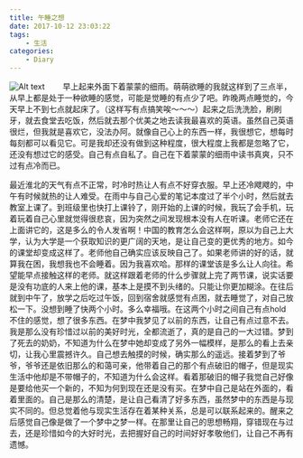 ```yaml
---
title: 午睡之想
date: 2017-10-12 23:03:22
tags: 
	- 生活
categories:
	- Diary
---
```


![Alt text](/images/think_background.jpg)
&emsp;&emsp;早上起来外面下着蒙蒙的细雨。萌萌欲睡的我就这样到了三点半，从早上都是处于一种欲睡的感觉，可能是觉睡的有点少了吧。昨晚两点睡觉的，今天早上不到七点就起床了。（这样写有点搞笑唉～～～）起来之后洗洗脸，刷刷牙，就去食堂去吃饭，然后就去那个优美之地去读我最喜欢的英语。虽然自己英语很烂，但我就是喜欢它，没法办阿。就像自己心上的东西一样，我很想它，想每时每刻都可以看见它。可是我却还没有做到这种程度，很大程度上我都是忽略了它，还没有想过它的感受。自己有点自私了。自己在下着蒙蒙的细雨中读书真爽，只不过有点冷而已。
<!-- more -->
最近淮北的天气有点不正常，时冷时热让人有点不好穿衣服。早上还冷飕飕的，中午有时候就热的让人难受。在雨中与自己心爱的笔记本度过了半个小时，然后就去教室上课了。到班级里也快打上课铃了，刚开始的上课的时候，我玩了会手机，玩着玩着自己心里就觉得很悲哀，因为突然之间发现根本没有人在听课。老师它还在上面讲它的，这是多么的令人发省啊！中国的教育怎么会这样啊，原以为自己上大学，认为大学是一个获取知识的更广阔的天地，是让自己变的更优秀的地方。如今的课堂却变成这样了。老师他自己确实应该反映自己了。如果老师讲的好的话，就算我在困，我想我也不会睡着。因为我喜欢哈。那样的课堂该是多么让人向往。希望能早点接触这样的老师。就这样跟着老师的什么步骤就上完了两节课，说实话要是没有功底的人来上他的课，基本上是摸不到头绪的。只能让你更加糊涂。在往后就到中午了，放学之后吃过午饭，回到宿舍就感觉有点困，就去睡觉了，对自己放松一下。没想到睡了快两个小时。多么幸福哦。在这两个小时之间自己有点hold不住的感觉，想了很多东西。在梦中我梦见了以前的东西，让自己有点过意不去。我是那么没有珍惜过以前的美好时光，全都流逝了，真的是自己的一大过错。梦到了死去的奶奶，不知道为什么在梦中她却变成了另外一幅模样，是那么的看上去亲切，让我心里震撼许久。自己想去触摸的时候，确实那么的遥远。接着梦到了爷爷，爷爷还是依旧那么的和蔼可亲，他带着自己的那个有点破旧的帽子，但是现实生活中他却是不带帽子的，不知道为什么会这样。看着那破旧的帽子我觉自己好像是要给他买一个新的，不知为何到现在还是没有买。在梦中自己是站在外面的，看着里面的。自己是那么的清楚，是让自己看清了好多东西，虽然梦中的东西是与现实不同的。但总觉着他与现实生活存在着某种关系，总是可以联系起来的。醒来之后感觉自己像是做了一个梦中之梦一样。在那里让自己的思想畅翔，穿错现在与过去，还是珍惜如今的大好时光，去把握好自己的时间好好孝敬他们，让自己不再有遗憾。